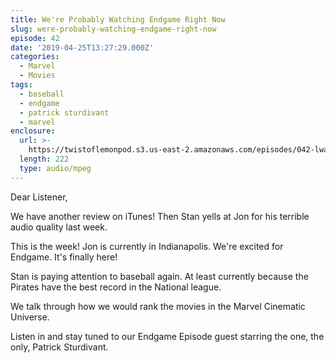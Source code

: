 ```yaml
---
title: We're Probably Watching Endgame Right Now
slug: were-probably-watching-endgame-right-now
episode: 42
date: '2019-04-25T13:27:29.000Z'
categories:
  - Marvel
  - Movies
tags:
  - baseball
  - endgame
  - patrick sturdivant
  - marvel
enclosure:
  url: >-
    https://twistoflemonpod.s3.us-east-2.amazonaws.com/episodes/042-lwatol-20190425.mp3
  length: 222
  type: audio/mpeg
---
```


Dear Listener,

We have another review on iTunes! Then Stan yells at Jon for his terrible audio quality last week.

This is the week! Jon is currently in Indianapolis. We're excited for Endgame. It's finally here!

Stan is paying attention to baseball again. At least currently because the Pirates have the best record in the National league.

We talk through how we would rank the movies in the Marvel Cinematic Universe.

Listen in and stay tuned to our Endgame Episode guest starring the one, the only, Patrick Sturdivant.

